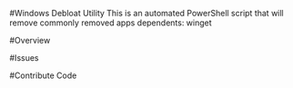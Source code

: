 #Windows Debloat Utility
This is an automated PowerShell script that will remove commonly removed apps
dependents: winget

#Overview

#Issues

#Contribute Code
